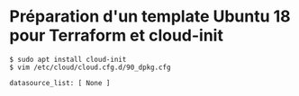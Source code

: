 # Préparation d'un template Ubuntu 18 pour Terraform et cloud-init

    $ sudo apt install cloud-init
    $ vim /etc/cloud/cloud.cfg.d/90_dpkg.cfg
    
    datasource_list: [ None ]
